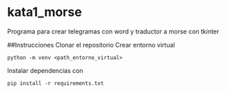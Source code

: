 # kata1_morse
Programa para crear telegramas con word y traductor a morse con tkinter

##Instrucciones
Clonar el repositorio
Crear entorno virtual
```
python -m venv <path_entorno_virtual>
```
Instalar dependencias con 
```
pip install -r requirements.txt
```


